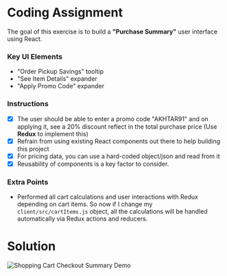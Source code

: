 # Coding Assignment 

The goal of this exercise is to build a **"Purchase Summary"** user interface using React. 

### Key UI Elements
- "Order Pickup Savings" tooltip
- "See Item Details" expander
- "Apply Promo Code" expander

### Instructions
- [x] The user should be able to enter a promo code "AKHTAR91" and on applying it, see a 20% discount reflect in the total purchase price (Use **Redux** to implement this)
- [x] Refrain from using existing React components out there to help building this project
- [x] For pricing data, you can use a hard-coded object/json and read from it
- [x] Reusability of components is a key factor to consider.

### Extra Points
- Performed all cart calculations and user interactions with Redux depending on cart items. So now if I change my `client/src/cartItems.js` object, all the calculations will be handled automatically via Redux actions and reducers.


# Solution

![Shopping Cart Checkout Summary Demo](/shopping_checkout_summary.gif)